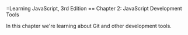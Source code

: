 =Learning JavaScript, 3rd Edition
== Chapter 2: JavaScript Development Tools

In this chapter we're learning about Git and other development tools.